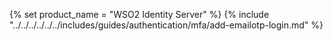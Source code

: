 {% set product_name = "WSO2 Identity Server" %}
{% include "../../../../../../includes/guides/authentication/mfa/add-emailotp-login.md" %}